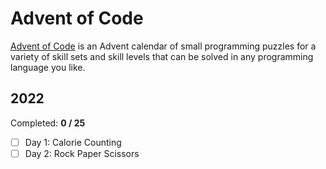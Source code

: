 # Advent of Code

[Advent of Code](https://adventofcode.com/) is an Advent calendar of small programming puzzles for a variety of skill sets and skill levels that can be solved in any programming language you like.

## 2022

Completed: **0 / 25**

- [ ] Day 1: Calorie Counting
- [ ] Day 2: Rock Paper Scissors
